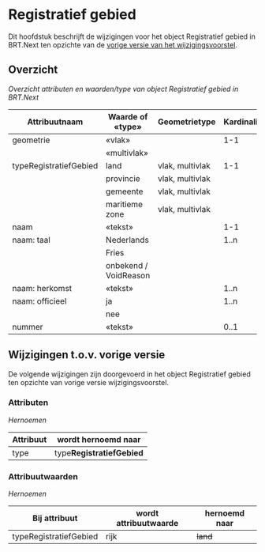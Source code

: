 Registratief gebied
===================

Dit hoofdstuk beschrijft de wijzigingen voor het object Registratief gebied in
BRT.Next ten opzichte van de [vorige versie van het
wijzigingsvoorstel](https://geonovum.github.io/brt-next-cv/#registratief-gebied).

Overzicht
---------

*Overzicht attributen en waarden/type van object Registratief gebied in
BRT.Next*

| Attribuutnaam          | Waarde of «type»      | Geometrietype   | Kardinaliteit |
|------------------------|-----------------------|-----------------|---------------|
| geometrie              | «vlak»                |                 | 1-1           |
|                        | «multivlak»           |                 |               |
| typeRegistratiefGebied | land                  | vlak, multivlak | 1-1           |
|                        | provincie             | vlak, multivlak |               |
|                        | gemeente              | vlak, multivlak |               |
|                        | maritieme zone        | vlak, multivlak |               |
| naam                   | «tekst»               |                 | 1-1           |
| naam: taal             | Nederlands            |                 | 1..n          |
|                        | Fries                 |                 |               |
|                        | onbekend / VoidReason |                 |               |
| naam: herkomst         | «tekst»               |                 | 1..n          |
| naam: officieel        | ja                    |                 | 1..n          |
|                        | nee                   |                 |               |
| nummer                 | «tekst»               |                 | 0..1          |

Wijzigingen t.o.v. vorige versie
--------------------------------

De volgende wijzigingen zijn doorgevoerd in het object Registratief gebied ten
opzichte van vorige versie wijzigingsvoorstel.

### Attributen

*Hernoemen*

| Attribuut | wordt hernoemd naar        |
|-----------|----------------------------|
| type      | type**RegistratiefGebied** |

### Attribuutwaarden

*Hernoemen*

| Bij attribuut          | wordt attribuutwaarde | hernoemd naar |
|------------------------|-----------------------|---------------|
| typeRegistratiefGebied | rijk                  | ~~land~~  |
